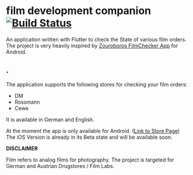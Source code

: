 # film development companion [![Build Status](https://travis-ci.org/felixwoestmann/film_development_companion.svg?branch=master)](https://travis-ci.org/felixwoestmann/film_development_companion)

An application written with Flutter to check the State of various film orders.
The project is very heavily inspired by [Zouroboros FilmChecker App](https://github.com/zouroboros/filmchecker) for Android.



## .

The application supports the following stores for checking your film orders:

- DM
- Rossmann
- Cewe

It is available in German and English.

At the moment the app is only available for Android. ([Link to Store Page](https://play.google.com/store/apps/details?id=de.woestmann.filmdevelopmentcompanion)) The iOS Version is already in its Beta state and will be available soon. 



**DISCLAIMER**

Film refers to analog films for photography. The project is targeted for German and Austrian Drugstores / Film Labs.

